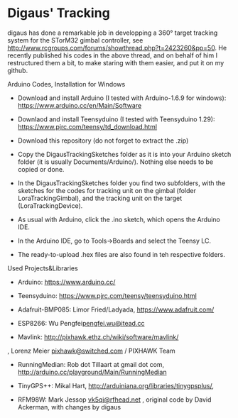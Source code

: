 ﻿Digaus' Tracking
================


digaus has done a remarkable job in developping a 360° target tracking system for the STorM32 gimbal controller, see http://www.rcgroups.com/forums/showthread.php?t=2423260&pp=50. He recently published his codes in the above thread, and on behalf of him I restructured them a bit, to make staring with them easier, and put it on my github.


Arduino Codes, Installation for Windows

* Download and install Arduino (I tested with Arduino-1.6.9 for windows): https://www.arduino.cc/en/Main/Software

* Downlaod and install Teensyduino (I tested with Teensyduino 1.29): https://www.pjrc.com/teensy/td_download.html

* Download this repository (do not forget to extract the .zip)

* Copy the DigausTrackingSketches folder as it is into your Arduino sketch folder (it is usually Documents/Arduino/). Nothing else needs to be copied or done.

* In the DigausTrackingSketches folder you find two subfolders, with the sketches for the codes for tracking unit on the gimbal (folder LoraTrackingGimbal), and the tracking unit on the target (LoraTrackingDevice).

* As usual with Arduino, click the .ino sketch, which opens the Arduino IDE.

* In the Arduino IDE, go to Tools->Boards and select the Teensy LC.

* The ready-to-upload .hex files are also found in teh respective folders.


Used Projects&Libraries

* Arduino: https://www.arduino.cc/

* Teensyduino: https://www.pjrc.com/teensy/teensyduino.html

* Adafruit-BMP085: Limor Fried/Ladyada, https://www.adafruit.com/

* ESP8266: Wu Pengfei<pengfei.wu@itead.cc> 

* Mavlink: http://pixhawk.ethz.ch/wiki/software/mavlink/

, Lorenz Meier <pixhawk@switched.com> / PIXHAWK Team

* RunningMedian: Rob dot Tillaart at gmail dot com, http://arduino.cc/playground/Main/RunningMedian

* TinyGPS++: Mikal Hart, http://arduiniana.org/libraries/tinygpsplus/, 

* RFM98W: Mark Jessop <vk5qi@rfhead.net>
, original code by David Ackerman, with changes by digaus

